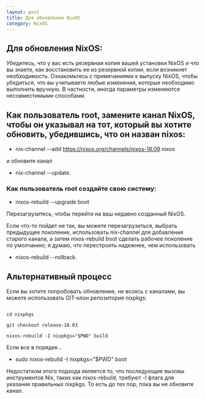 ```yaml
---
layout: post
title: Для обновления NixOS
category: NixOS
---
```


## Для обновления NixOS:

Убедитесь, что у вас есть резервная копия вашей установки NixOS и что вы знаете, как восстановить ее из резервной копии, если возникнет необходимость.
Ознакомьтесь с примечаниями к выпуску NixOS, чтобы убедиться, что вы учитываете любые изменения, которые необходимо выполнить вручную. В частности, иногда параметры изменяются несовместимыми способами.

## Как пользователь root, замените канал NixOS, чтобы он указывал на тот, который вы хотите обновить, убедившись, что он назван nixos:

- nix-channel --add https://nixos.org/channels/nixos-18.09 nixos

и обновите канал 

- nix-channel --update.

### Как пользователь root создайте свою систему:

- nixos-rebuild --upgrade boot

Перезагрузитесь, чтобы перейти на ваш недавно созданный NixOS.

Если что-то пойдет не так, вы можете перезагрузиться, выбрать предыдущее поколение, использовать nix-channel для добавления старого канала, а затем nixos-rebuild boot сделать рабочее поколение по умолчанию; я думаю, что перестроить надежнее, чем использовать 

- nixos-rebuild --rollback.

## Альтернативный процесс

Если вы хотите попробовать обновление, не возясь с каналами, вы можете использовать GIT-клон репозитория nixpkgs:

```

cd nixpkgs

git checkout release-18.03

nixos-rebuild -I nixpkgs="$PWD" build

```

Если все в порядке...

- sudo nixos-rebuild -I nixpkgs="$PWD" boot

Недостатком этого подхода является то, что последующие вызовы инструментов Nix, таких как nixos-rebuild, требуют -I флага для указания правильных nixpkgs. То есть до тех пор, пока вы не обновите канал.